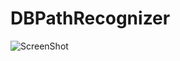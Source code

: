 DBPathRecognizer
================
![ScreenShot](https://raw.github.com/didierbrun/DBPathRecognizer/master/Assets/screencast.gif)
